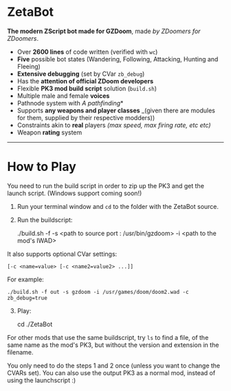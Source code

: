# ZetaBot
**The modern ZScript bot made for GZDoom**, made *by ZDoomers for ZDoomers*.

* Over **2600 lines** of code written (verified with `wc`)
* **Five** possible bot states (Wandering, Following, Attacking, Hunting and Fleeing)
* **Extensive debugging** (set by CVar `zb_debug`)
* Has the **attention of official ZDoom developers**
* Flexible **PK3 mod build script** solution (`build.sh`)
* Multiple male and female **voices**
* Pathnode system with **A* pathfinding**
* Supports **any weapons and player classes** _(given there are modules for them, supplied by their respective modders))
* Constraints akin to **real** players _(max speed, max firing rate, etc etc)_
* Weapon **rating** system

---

# How to Play

You need to run the build script in order to zip up the PK3 and get the
launch script. (Windows support coming soon!)

1. Run your terminal window and `cd` to the folder with the ZetaBot source.
2. Run the buildscript:

    ./build.sh -f <output folder : build> -s <path to source port : /usr/bin/gzdoom> -i <path to the mod's IWAD>
    
It also supports optional CVar settings:

    [-c <name=value> [-c <name2=value2> ...]]
    
For example:

    ./build.sh -f out -s gzdoom -i /usr/games/doom/doom2.wad -c zb_debug=true
    
3. Play:

    cd <output folder : build>
    ./ZetaBot
    
For other mods that use the same buildscript, try `ls` to find a file,
of the same name as the mod's PK3, but without the version and extension
in the filename.

You only need to do the steps 1 and 2 once (unless you want to change the
CVARs set). You can also use the output PK3 as a normal mod, instead of
using the launchscript :)
